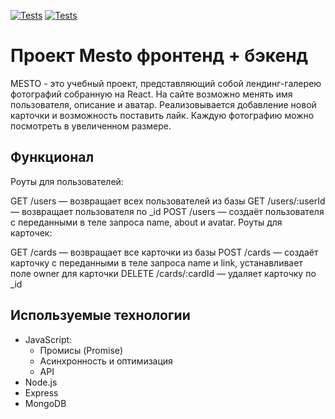 [![Tests](../../actions/workflows/tests-13-sprint.yml/badge.svg)](../../actions/workflows/tests-13-sprint.yml) [![Tests](../../actions/workflows/tests-14-sprint.yml/badge.svg)](../../actions/workflows/tests-14-sprint.yml)
# Проект Mesto фронтенд + бэкенд

MESTO - это учебный проект, представляющий собой лендинг-галерею фотографий собранную на React. На сайте возможно менять имя пользователя, описание и аватар. Реализовывается добавление новой карточки и возможность поставить лайк. Каждую фотографию можно посмотреть в увеличенном размере.

## Функционал

Роуты для пользователей:

GET /users — возвращает всех пользователей из базы
GET /users/:userId — возвращает пользователя по _id
POST /users — создаёт пользователя с переданными в теле запроса name, about и avatar.
Роуты для карточек:

GET /cards — возвращает все карточки из базы
POST /cards — создаёт карточку с переданными в теле запроса name и link, устанавливает поле owner для карточки
DELETE /cards/:cardId — удаляет карточку по _id

## Используемые технологии

- JavaScript:
    - Промисы (Promise)
    - Асинхронность и оптимизация
    - API
- Node.js
- Express
- MongoDB
